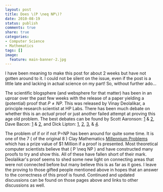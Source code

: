 ```yaml
---
layout: post
title: Does \(P \neq NP\)?
date: 2010-08-19
status: publish
comments: true
share: true
categories:
- Computer Science
- Mathematics
tags: []
image:
  feature: main-banner-2.jpg
---
```


I have been meaning to make this post for about 2 weeks but have not gotten around to it. I could not be silent on the issue, even if the post is a little late and lacking in actual science on my part! So, without further ado...

The scientific blogsphere (and websphere for that matter) has been in an uproar over the past few weeks with the release of a paper yielding a (potential) proof that $P \neq NP$. This was released by Vinay Deolalikar, a principle research scientist at HP Labs. There has been much debate on whether this is an <i>actual</i> proof or just another failed attempt at proving this age old problem. The best debates can be found by Scott Aaronson: <a href="http://www.scottaaronson.com/blog/?p=456">1</a> & <a href="http://www.scottaaronson.com/blog/?p=457">2</a>, Dave Bacon: <a href="http://dabacon.org/pontiff/?p=4286">1</a> & <a href="http://dabacon.org/pontiff/?p=4292">2</a>, and Dick Lipton: <a href="http://rjlipton.wordpress.com/2010/08/08/a-proof-that-p-is-not-equal-to-np/">1</a>, <a href="http://rjlipton.wordpress.com/2010/08/09/issues-in-the-proof-that-p%E2%89%A0np/">2</a>, <a href="http://rjlipton.wordpress.com/2010/08/10/update-on-deolalikars-proof-that-p%E2%89%A0np/">3</a>, & <a href="http://rjlipton.wordpress.com/2010/08/11/deolalikar-responds-to-issues-about-his-p%E2%89%A0np-proof/">4</a>.

The problem of if or if not P=NP has been around for quite some time. It is one of the 7 ( of the original 8 ) Clay Mathematics <a href="http://www.claymath.org/millennium-problems">Millennium Problems</a> which has a prize value of $1 Million if a proof is presented. Most theoretical computer scientists believe that \( P \neq NP \) and have constructed many proofs to try and show this. All of these have fallen short of their mark. Deolalikar's proof seems to shed some new light on connecting areas that were not connected before but many believe this is as far as it goes. I leave the proving to those gifted people mentioned above in hopes that an answer to the correctness of this proof is found. Continued and updated discussions can be found on those pages above and links to other discussions as well.
